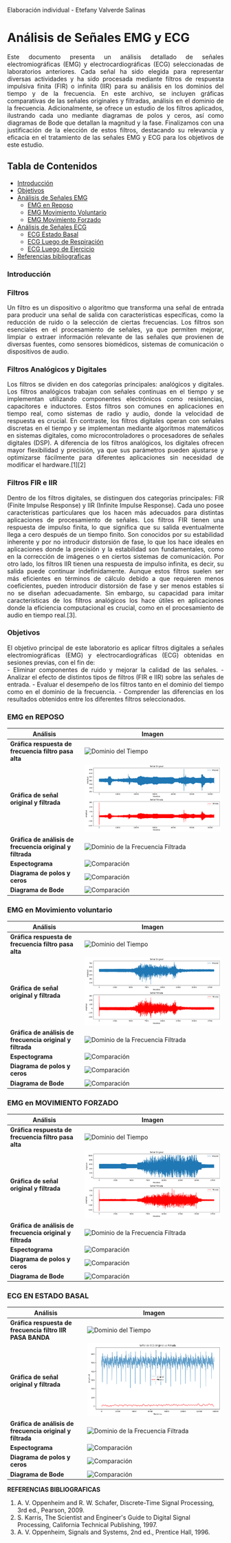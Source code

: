 Elaboración individual - Etefany Valverde Salinas 

# Análisis de Señales EMG y ECG

<div align="justify">

Este documento presenta un análisis detallado de señales electromiográficas (EMG) y electrocardiográficas (ECG) seleccionadas de laboratorios anteriores. Cada señal ha sido elegida para representar diversas actividades y ha sido procesada mediante filtros de respuesta impulsiva finita (FIR) o infinita (IIR) para su análisis en los dominios del tiempo y de la frecuencia. En este archivo, se incluyen gráficas comparativas de las señales originales y filtradas, análisis en el dominio de la frecuencia. Adicionalmente, se ofrece un estudio de los filtros aplicados, ilustrando cada uno mediante diagramas de polos y ceros, así como diagramas de Bode que detallan la magnitud y la fase. Finalizamos con una justificación de la elección de estos filtros, destacando su relevancia y eficacia en el tratamiento de las señales EMG y ECG para los objetivos de este estudio.

</div>


## Tabla de Contenidos
-  [Introducción](#Introducción)
-  [Objetivos](#objetivos)
-  [Análisis de Señales EMG](#análisis-de-señales-emg)
    - [EMG en Reposo](#emg-en-reposo)
    - [EMG Movimiento Voluntario](#emg-en-movimiento-voluntario)
    - [EMG Movimiento Forzado](#emg-en-movimiento-forzado)
- [Análisis de Señales ECG](#análisis-de-señales-ecg)
  - [ECG Estado Basal](#ecg-estado-basal)
  - [ECG Luego de Respiración](#ecg-luego-de-respiración)
  - [ECG Luego de Ejercicio](#ecg-luego-de-ejercicio)
- [Referencias bibliograficas](#referencias-bibliograficas)
### Introducción

### Filtros
<div align="justify">
Un filtro es un dispositivo o algoritmo que transforma una señal de entrada para producir una señal de salida con características específicas, como la reducción de ruido o la selección de ciertas frecuencias. Los filtros son esenciales en el procesamiento de señales, ya que permiten mejorar, limpiar o extraer información relevante de las señales que provienen de diversas fuentes, como sensores biomédicos, sistemas de comunicación o dispositivos de audio.
</div>

### Filtros Analógicos y Digitales
<div align="justify">
Los filtros se dividen en dos categorías principales: analógicos y digitales. Los filtros analógicos trabajan con señales continuas en el tiempo y se implementan utilizando componentes electrónicos como resistencias, capacitores e inductores. Estos filtros son comunes en aplicaciones en tiempo real, como sistemas de radio y audio, donde la velocidad de respuesta es crucial. En contraste, los filtros digitales operan con señales discretas en el tiempo y se implementan mediante algoritmos matemáticos en sistemas digitales, como microcontroladores o procesadores de señales digitales (DSP). A diferencia de los filtros analógicos, los digitales ofrecen mayor flexibilidad y precisión, ya que sus parámetros pueden ajustarse y optimizarse fácilmente para diferentes aplicaciones sin necesidad de modificar el hardware.[1][2]
</div>

### Filtros FIR e IIR
<div align="justify">
Dentro de los filtros digitales, se distinguen dos categorías principales: FIR (Finite Impulse Response) y IIR (Infinite Impulse Response). Cada uno posee características particulares que los hacen más adecuados para distintas aplicaciones de procesamiento de señales. Los filtros FIR tienen una respuesta de impulso finita, lo que significa que su salida eventualmente llega a cero después de un tiempo finito. Son conocidos por su estabilidad inherente y por no introducir distorsión de fase, lo que los hace ideales en aplicaciones donde la precisión y la estabilidad son fundamentales, como en la corrección de imágenes o en ciertos sistemas de comunicación. Por otro lado, los filtros IIR tienen una respuesta de impulso infinita, es decir, su salida puede continuar indefinidamente. Aunque estos filtros suelen ser más eficientes en términos de cálculo debido a que requieren menos coeficientes, pueden introducir distorsión de fase y ser menos estables si no se diseñan adecuadamente. Sin embargo, su capacidad para imitar características de los filtros analógicos los hace útiles en aplicaciones donde la eficiencia computacional es crucial, como en el procesamiento de audio en tiempo real.[3].
</div>


### Objetivos 
<div align="justify">
El objetivo principal de este laboratorio es aplicar filtros digitales a señales electromiográficas (EMG) y electrocardiográficas (ECG) obtenidas en sesiones previas, con el fin de:
</div>

<div align="justify">
- Eliminar componentes de ruido y mejorar la calidad de las señales.
- Analizar el efecto de distintos tipos de filtros (FIR e IIR) sobre las señales de entrada.
- Evaluar el desempeño de los filtros tanto en el dominio del tiempo como en el dominio de la frecuencia.
- Comprender las diferencias en los resultados obtenidos entre los diferentes filtros seleccionados.
</div>


### EMG en REPOSO

| Análisis                                              | Imagen                                                                                                        |
|------------------------------------------------------|---------------------------------------------------------------------------------------------------------------|
| **Gráfica respuesta de frecuencia filtro pasa alta**                  | ![Dominio del Tiempo](https://github.com/Peeta18/ISB_Grupo3/blob/main/ISB/Laboratorios/L7_procesamiento_de_se%C3%B1ales/Imagenes_Estefany/REPOSO/respuesta%20de%20frecuencai%20filtro%20pasa%20alto.png) |
| **Gráfica de señal original y filtrada**| ![Dominio de la Frecuencia Raw](https://github.com/Peeta18/ISB_Grupo3/blob/main/ISB/Laboratorios/L7_procesamiento_de_se%C3%B1ales/Imagenes_Estefany/REPOSO/se%C3%B1ale%20original%20y%20filtrada.png) |
| **Gráfica de análisis de frecuencia original y filtrada** | ![Dominio de la Frecuencia Filtrada](https://github.com/Peeta18/ISB_Grupo3/blob/main/ISB/Laboratorios/L7_procesamiento_de_se%C3%B1ales/Imagenes_Estefany/REPOSO/analisis%20frecuencia%20origial%20y%20filtrada.png) |
| **Espectograma**                            | ![Comparación](https://github.com/Peeta18/ISB_Grupo3/blob/main/ISB/Laboratorios/L7_procesamiento_de_se%C3%B1ales/Imagenes_Estefany/REPOSO/espectograma.png)                 |
| **Diagrama de polos y ceros**                            | ![Comparación](https://github.com/Peeta18/ISB_Grupo3/blob/main/ISB/Laboratorios/L7_procesamiento_de_se%C3%B1ales/Imagenes_Estefany/REPOSO/diagrama%20polos%20y%20ceros.png)                 |
| **Diagrama de Bode**                            | ![Comparación](https://github.com/Peeta18/ISB_Grupo3/blob/main/ISB/Laboratorios/L7_procesamiento_de_se%C3%B1ales/Imagenes_Estefany/REPOSO/diagrama%20de%20bode.png)                 |

### EMG en Movimiento voluntario

| Análisis                                              | Imagen                                                                                                        |
|------------------------------------------------------|---------------------------------------------------------------------------------------------------------------|
| **Gráfica respuesta de frecuencia filtro pasa alta**                  | ![Dominio del Tiempo](https://github.com/Peeta18/ISB_Grupo3/blob/main/ISB/Laboratorios/L7_procesamiento_de_se%C3%B1ales/Imagenes_Estefany/VOLUNTARIO/analisis%20de%20frecuencia.png) |
| **Gráfica de señal original y filtrada**| ![Dominio de la Frecuencia Raw](https://github.com/Peeta18/ISB_Grupo3/blob/main/ISB/Laboratorios/L7_procesamiento_de_se%C3%B1ales/Imagenes_Estefany/VOLUNTARIO/se%C3%B1al%20original%20y%20filtrada.png) |
| **Gráfica de análisis de frecuencia original y filtrada** | ![Dominio de la Frecuencia Filtrada](https://github.com/Peeta18/ISB_Grupo3/blob/main/ISB/Laboratorios/L7_procesamiento_de_se%C3%B1ales/Imagenes_Estefany/REPOSO/analisis%20frecuencia%20origial%20y%20filtrada.png) |
| **Espectograma**                            | ![Comparación](https://github.com/Peeta18/ISB_Grupo3/blob/main/ISB/Laboratorios/L7_procesamiento_de_se%C3%B1ales/Imagenes_Estefany/VOLUNTARIO/espectograma.png)                 |
| **Diagrama de polos y ceros**                            | ![Comparación](https://github.com/Peeta18/ISB_Grupo3/blob/main/ISB/Laboratorios/L7_procesamiento_de_se%C3%B1ales/Imagenes_Estefany/VOLUNTARIO/diagrama%20de%20polos%20y%20ceros.png)                 |
| **Diagrama de Bode**                            | ![Comparación](https://github.com/Peeta18/ISB_Grupo3/blob/main/ISB/Laboratorios/L7_procesamiento_de_se%C3%B1ales/Imagenes_Estefany/VOLUNTARIO/diagrama%20de%20bode.png)                 |


### EMG en MOVIMIENTO FORZADO

| Análisis                                              | Imagen                                                                                                        |
|------------------------------------------------------|---------------------------------------------------------------------------------------------------------------|
| **Gráfica respuesta de frecuencia filtro pasa alta**                  | ![Dominio del Tiempo](https://github.com/Peeta18/ISB_Grupo3/blob/main/ISB/Laboratorios/L7_procesamiento_de_se%C3%B1ales/Imagenes_Estefany/MAX/respuesta%20de%20frecuencia%20pasa%20alto.png) |
| **Gráfica de señal original y filtrada**| ![Dominio de la Frecuencia Raw](https://github.com/Peeta18/ISB_Grupo3/blob/main/ISB/Laboratorios/L7_procesamiento_de_se%C3%B1ales/Imagenes_Estefany/MAX/se%C3%B1al%20original%20y%20filtrada.png) |
| **Gráfica de análisis de frecuencia original y filtrada** | ![Dominio de la Frecuencia Filtrada](https://github.com/Peeta18/ISB_Grupo3/blob/main/ISB/Laboratorios/L7_procesamiento_de_se%C3%B1ales/Imagenes_Estefany/MAX/analisis%20de%20frecuencia.png) |
| **Espectograma**                            | ![Comparación](https://github.com/Peeta18/ISB_Grupo3/blob/main/ISB/Laboratorios/L7_procesamiento_de_se%C3%B1ales/Imagenes_Estefany/MAX/espectograma.png)                 |
| **Diagrama de polos y ceros**                            | ![Comparación](https://github.com/Peeta18/ISB_Grupo3/blob/main/ISB/Laboratorios/L7_procesamiento_de_se%C3%B1ales/Imagenes_Estefany/MAX/diagrama%20de%20polos%20y%20ceros.png)                 |
| **Diagrama de Bode**                            | ![Comparación](https://github.com/Peeta18/ISB_Grupo3/blob/main/ISB/Laboratorios/L7_procesamiento_de_se%C3%B1ales/Imagenes_Estefany/MAX/diagrama%20de%20bode.png)                 |





### ECG EN ESTADO BASAL

| Análisis                                              | Imagen                                                                                                        |
|------------------------------------------------------|---------------------------------------------------------------------------------------------------------------|
| **Gráfica respuesta de frecuencia filtro IIR PASA BANDA**                  | ![Dominio del Tiempo](https://github.com/Peeta18/ISB_Grupo3/blob/main/ISB/Laboratorios/L7_procesamiento_de_se%C3%B1ales/Imagenes_Estefany/BASALECG/respuesta%20frecuencia%20pasa%20banda.png) |
| **Gráfica de señal original y filtrada**| ![Dominio de la Frecuencia Raw](https://github.com/Peeta18/ISB_Grupo3/blob/main/ISB/Laboratorios/L7_procesamiento_de_se%C3%B1ales/Imagenes_Estefany/BASALECG/se%C3%B1al%20original%20y%20filtrada.png) |
| **Gráfica de análisis de frecuencia original y filtrada** | ![Dominio de la Frecuencia Filtrada](https://github.com/Peeta18/ISB_Grupo3/blob/main/ISB/Laboratorios/L7_procesamiento_de_se%C3%B1ales/Imagenes_Estefany/BASALECG/analisis%20de%20frecuencia.png) |
| **Espectograma**                            | ![Comparación](https://github.com/Peeta18/ISB_Grupo3/blob/main/ISB/Laboratorios/L7_procesamiento_de_se%C3%B1ales/Imagenes_Estefany/BASALECG/espectograma.png)                 |
| **Diagrama de polos y ceros**                            | ![Comparación](https://github.com/Peeta18/ISB_Grupo3/blob/main/ISB/Laboratorios/L7_procesamiento_de_se%C3%B1ales/Imagenes_Estefany/BASALECG/diagrama%20de%20polos.png)                 |
| **Diagrama de Bode**                            | ![Comparación](https://github.com/Peeta18/ISB_Grupo3/blob/main/ISB/Laboratorios/L7_procesamiento_de_se%C3%B1ales/Imagenes_Estefany/BASALECG/diagrama%20de%20bode.png)                 |




**REFERENCIAS BIBLIOGRAFICAS**
1. A. V. Oppenheim and R. W. Schafer, Discrete-Time Signal Processing, 3rd ed., Pearson, 2009.
2. S. Karris, The Scientist and Engineer's Guide to Digital Signal Processing, California Technical Publishing, 1997.
3. A. V. Oppenheim, Signals and Systems, 2nd ed., Prentice Hall, 1996.
